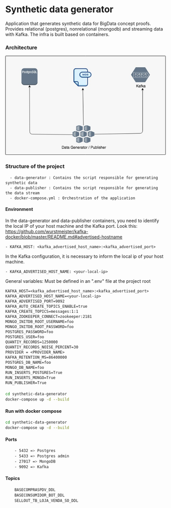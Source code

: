 # Synthetic data generator

Application that generates synthetic data for BigData concept proofs. Provides relational (postgres), nonrelational (mongodb) and streaming data with Kafka. The infra is built based on containers.
### Architecture
![Architecture](https://github.com/DataGenPoc/synthetic-data-generator/blob/master/docs/architecture.jpg?raw=true)


### Structure of the project
      - data-generator : Contains the script responsible for generating synthetic data        
      - data-publisher : Contains the script responsible for generating the data stream
      - docker-compose.yml : Orchestration of the application
 

#### Environment
In the data-generator and data-publisher containers, you need to identify the local IP of your host machine and the Kafka port. Look this: https://github.com/wurstmeister/kafka-docker/blob/master/README.md#advertised-hostname

    - KAFKA_HOST: <kafka_advertised_host_name>:<kafka_advertised_port>
 
In the Kafka configuration, it is necessary to inform the local ip of your host machine.

    - KAFKA_ADVERTISED_HOST_NAME: <your-local-ip>

General variables: Must be defined in an ".env" file at the project root

    KAFKA_HOST=<kafka_advertised_host_name>:<kafka_advertised_port>
    KAFKA_ADVERTISED_HOST_NAME=<your-local-ip>
    KAFKA_ADVERTISED_PORT=9092
    KAFKA_AUTO_CREATE_TOPICS_ENABLE=true
    KAFKA_CREATE_TOPICS=messages:1:1
    KAFKA_ZOOKEEPER_CONNECT=zookeeper:2181
    MONGO_INITDB_ROOT_USERNAME=foo
    MONGO_INITDB_ROOT_PASSWORD=foo
    POSTGRES_PASSWORD=foo
    POSTGRES_USER=foo
    QUANTIY_RECORDS=1250000
    QUANTIY_RECORDS_NOISE_PERCENT=30
    PROVIDER = <PROVIDER_NAME>
    KAFKA_RETENTION_MS=86400000
    POSTGRES_DB_NAME=foo
    MONGO_DB_NAME=foo
    RUN_INSERTS_POSTGRES=True
    RUN_INSERTS_MONGO=True
    RUN_PUBLISHER=True
 
#### 
```sh
cd synthetic-data-generator
docker-compose up -d --build
```
   
#### Run with docker compose
```sh
cd synthetic-data-generator
docker-compose up -d --build
```

#### Ports
```sh
    - 5432 => Postgres
    - 5433 => Postgres admin
    - 27017 => MongoDB
    - 9092 => Kafka
```

#### Topics
```sh
    BASECOMPRASPDV_DDL
    BASECONSUMIDOR_BOT_DDL
    SELLOUT_TB_LOJA_VENDA_SO_DDL
```
